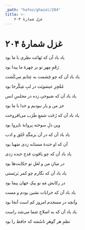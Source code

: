 ```yaml
---
_path: "hafez/ghazal/204"
title: >-
    غزل شمارهٔ ۲۰۴
---
```

# غزل شمارهٔ ۲۰۴

<div class="b" id="bn1"><div class="m1"><p>یاد باد آن که نَهانَت نظری با ما بود</p></div>
<div class="m2"><p>رَقَمِ مِهرِ تو بر چهرهٔ ما پیدا بود</p></div></div>
<div class="b" id="bn2"><div class="m1"><p>یاد باد آن که چو چَشمت به عِتابم می‌کُشت</p></div>
<div class="m2"><p>مُعْجِزِ عیسَویَت در لبِ شِکَّرخا بود</p></div></div>
<div class="b" id="bn3"><div class="m1"><p>یاد باد آن که صَبوحی زده در مجلسِ انس</p></div>
<div class="m2"><p>جز من و یار نبودیم و خدا با ما بود</p></div></div>
<div class="b" id="bn4"><div class="m1"><p>یاد باد آن که رُخَت شمعِ طَرَب می‌افروخت</p></div>
<div class="m2"><p>وین دلِ سوخته پروانهٔ ناپروا بود</p></div></div>
<div class="b" id="bn5"><div class="m1"><p>یاد باد آن که در آن بزمگَهِ خُلق و ادب</p></div>
<div class="m2"><p>آن که او خندهٔ مستانه زدی صَهبا بود</p></div></div>
<div class="b" id="bn6"><div class="m1"><p>یاد باد آن که چو یاقوتِ قدح خنده زدی</p></div>
<div class="m2"><p>در میانِ من و لعلِ تو حکایت‌ها بود</p></div></div>
<div class="b" id="bn7"><div class="m1"><p>یاد باد آن که نگارم چو کمر بَربَستی</p></div>
<div class="m2"><p>در رکابش مَهِ نو پیکِ جهان پیما بود</p></div></div>
<div class="b" id="bn8"><div class="m1"><p>یاد باد آن که خرابات نشین بودم و مست</p></div>
<div class="m2"><p>وآنچه در مسجدم امروز کم است آنجا بود</p></div></div>
<div class="b" id="bn9"><div class="m1"><p>یاد باد آن که به اصلاحِ شما می‌شد راست</p></div>
<div class="m2"><p>نظمِ هر گوهرِ ناسُفته که حافظ را بود</p></div></div>
